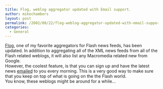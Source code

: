 ```yaml
---
title: Flog, weblog aggregator updated with Email support.
author: mikechambers
layout: post
permalink: /2002/08/22/flog-weblog-aggregator-updated-with-email-support/
categories:
  - General
---
```



[Flog][1], one of my favorite aggregators for Flash news feeds, has been updated. In addition to aggregating all of the XML news feeds from all of the Flash related weblogs, it will also list any Macromedia related new from Google.  
However, the coolest feature, is that you can sign up and have the latest news [emailed][2] to you every morning. This is a very good way to make sure that you keep on top of what is going on the the Flash world.  
You know, these weblogs might be around for a while&#8230;

 [1]: http://thedevilneversleeps.com/flog/
 [2]: http://thedevilneversleeps.com/flog/support/email.html